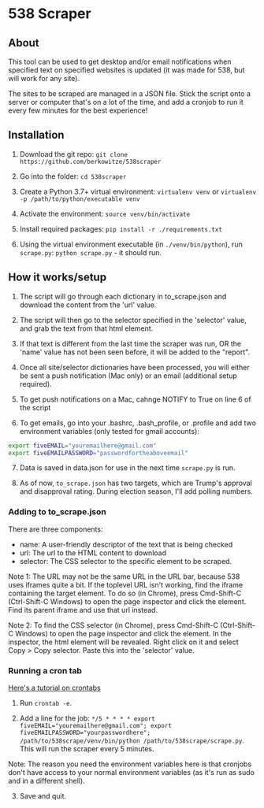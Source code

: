 # 538 Scraper

## About
This tool can be used to get desktop and/or email notifications when specified text on specified websites is updated (it was made for 538, but will work for any site).

The sites to be scraped are managed in a JSON file. Stick the script onto a server or computer that's on a lot of the time, and add a cronjob to run it every few minutes for the best experience!

## Installation
1. Download the git repo: `git clone https://github.com/berkowitze/538scraper`

2. Go into the folder: `cd 538scraper`

3. Create a Python 3.7+ virtual environment: `virtualenv venv` or `virtualenv -p /path/to/python/executable venv`

4. Activate the environment: `source venv/bin/activate`

5. Install required packages: `pip install -r ./requirements.txt`

6. Using the virtual environment executable (in `./venv/bin/python`), run `scrape.py`: `python scrape.py` - it should run.

## How it works/setup
1. The script will go through each dictionary in to_scrape.json and download the content from the 'url' value.

2. The script will then go to the selector specified in the 'selector' value, and grab the text from that html element.

3. If that text is different from the last time the scraper was run, OR the 'name' value has not been seen before, it will be added to the "report".

4. Once all site/selector dictionaries have been processed, you will either be sent a push notification (Mac only) or an email (additional setup required).

5. To get push notifications on a Mac, cahnge NOTIFY to True on line 6 of the script

6. To get emails, go into your .bashrc, .bash_profile, or .profile and add two environment variables (only tested for gmail accounts):
```bash
export fiveEMAIL="youremailhere@gmail.com"
export fiveEMAILPASSWORD="passwordfortheaboveemail"
```

7. Data is saved in data.json for use in the next time `scrape.py` is run.

8. As of now, `to_scrape.json` has two targets, which are Trump's approval and disapproval rating. During election season, I'll add polling numbers.

### Adding to to_scrape.json
There are three components:
- name: A user-friendly descriptor of the text that is being checked
- url: The url to the HTML content to download
- selector: The CSS selector to the specific element to be scraped.

Note 1: The URL may not be the same URL in the URL bar, because 538 uses iframes quite a bit. If the toplevel URL isn't working, find the iframe containing the target element. To do so (in Chrome), press Cmd-Shift-C (Ctrl-Shift-C Windows) to open the page inspector and click the element. Find its parent iframe and use that url instead.

Note 2: To find the CSS selector (in Chrome), press Cmd-Shift-C (Ctrl-Shift-C Windows) to open the page inspector and click the element. In the inspector, the html element will be revealed. Right click on it and select Copy > Copy selector. Paste this into the 'selector' value.

### Running a cron tab
[Here's a tutorial on crontabs](https://www.ostechnix.com/a-beginners-guide-to-cron-jobs/)

1. Run `crontab -e`.

2. Add a line for the job: `*/5 * * * * export fiveEMAIL="youremailhere@gmail.com"; export fiveEMAILPASSWORD="yourpasswordhere"; /path/to/538scrape/venv/bin/python /path/to/538scrape/scrape.py`. This will run the scraper every 5 minutes.

Note: The reason you need the environment variables here is that cronjobs don't have access to your normal environment variables (as it's run as sudo and in a different shell).

3. Save and quit.

